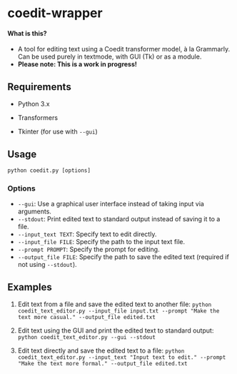 # coedit-wrapper

#### What is this?

* A tool for editing text using a Coedit transformer model, à la Grammarly. Can be used purely in textmode, with GUI (Tk) or as a module.
* **Please note: This is a work in progress!**

Requirements
------------

* Python 3.x

* Transformers

* Tkinter (for use with `--gui`)

Usage
-----

`python coedit.py [options]`

### Options

* `--gui`: Use a graphical user interface instead of taking input via arguments.
* `--stdout`: Print edited text to standard output instead of saving it to a file.
* `--input_text TEXT`: Specify text to edit directly.
* `--input_file FILE`: Specify the path to the input text file.
* `--prompt PROMPT`: Specify the prompt for editing.
* `--output_file FILE`: Specify the path to save the edited text (required if not using `--stdout`).

Examples
--------

1. Edit text from a file and save the edited text to another file:
   `python coedit_text_editor.py --input_file input.txt --prompt "Make the text more casual." --output_file edited.txt`

2. Edit text using the GUI and print the edited text to standard output:
   `python coedit_text_editor.py --gui --stdout`

3. Edit text directly and save the edited text to a file:
   `python coedit_text_editor.py --input_text "Input text to edit." --prompt "Make the text more formal." --output_file edited.txt`
